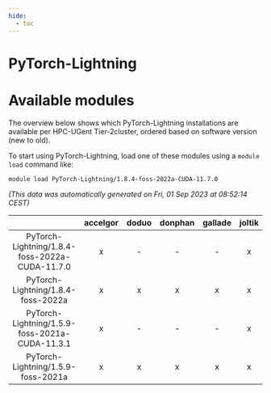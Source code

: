 ```yaml
---
hide:
  - toc
---
```


PyTorch-Lightning
=================

# Available modules


The overview below shows which PyTorch-Lightning installations are available per HPC-UGent Tier-2cluster, ordered based on software version (new to old).

To start using PyTorch-Lightning, load one of these modules using a `module load` command like:

```shell
module load PyTorch-Lightning/1.8.4-foss-2022a-CUDA-11.7.0
```

*(This data was automatically generated on Fri, 01 Sep 2023 at 08:52:14 CEST)*  

| |accelgor|doduo|donphan|gallade|joltik|skitty|swalot|victini|
| :---: | :---: | :---: | :---: | :---: | :---: | :---: | :---: | :---: |
|PyTorch-Lightning/1.8.4-foss-2022a-CUDA-11.7.0|x|-|-|-|x|-|-|-|
|PyTorch-Lightning/1.8.4-foss-2022a|x|x|x|x|x|x|x|x|
|PyTorch-Lightning/1.5.9-foss-2021a-CUDA-11.3.1|x|-|-|-|x|-|-|-|
|PyTorch-Lightning/1.5.9-foss-2021a|x|x|x|x|x|x|x|x|
